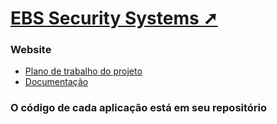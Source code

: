 # [EBS Security Systems ➚](https://ebs-systems.epizy.com/)
### Website

- [Plano de trabalho do projeto](https://drive.google.com/file/d/1GG2GF2QHKsyZDyDroMWaFvkmkWfyxCdU/)
- [Documentação](https://github.com/EBS-Security-Systems/EBS-Docs/#readme)

### O código de cada aplicação está em seu repositório
